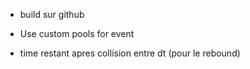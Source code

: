 
* build sur github
* Use custom pools for event


* time restant apres collision entre dt (pour le rebound)

